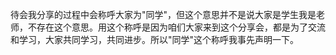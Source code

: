 待会我分享的过程中会称呼大家为"同学"，但这个意思并不是说大家是学生我是老师，不存在这个意思。用这个称呼是因为咱们大家来到这个分享会，都是为了交流和学习，大家共同学习，共同进步。所以"同学"这个称呼我事先声明一下。
